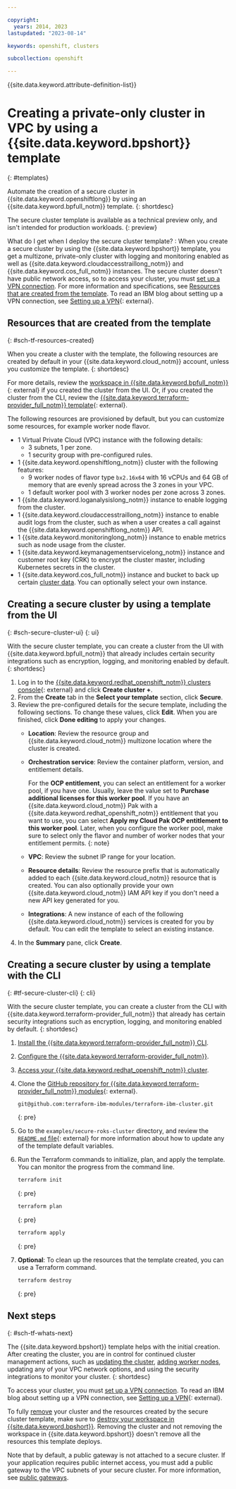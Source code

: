 ```yaml
---

copyright:
  years: 2014, 2023
lastupdated: "2023-08-14"

keywords: openshift, clusters

subcollection: openshift

---
```



{{site.data.keyword.attribute-definition-list}}





# Creating a private-only cluster in VPC by using a {{site.data.keyword.bpshort}} template
{: #templates}

Automate the creation of a secure cluster in {{site.data.keyword.openshiftlong}} by using an {{site.data.keyword.bpfull_notm}} template. 
{: shortdesc}

The secure cluster template is available as a technical preview only, and isn't intended for production workloads.
{: preview}

What do I get when I deploy the secure cluster template?
:   When you create a secure cluster by using the {{site.data.keyword.bpshort}} template, you get a multizone, private-only cluster with logging and monitoring enabled as well as {{site.data.keyword.cloudaccesstraillong_notm}} and {{site.data.keyword.cos_full_notm}} instances. The secure cluster doesn't have public network access, so to access your cluster, you must [set up a VPN connection](/docs/openshift?topic=openshift-cluster-access-wireguard). For more information and specifications, see [Resources that are created from the template](#sch-tf-resources-created). To read an IBM blog about setting up a VPN connection, see [Setting up a VPN](https://cms.ibm.com/cloud/blog/setting-up-a-vpn-between-ibm-cloud-vpc-and-your-home-office){: external}.


## Resources that are created from the template
{: #sch-tf-resources-created}

When you create a cluster with the template, the following resources are created by default in your {{site.data.keyword.cloud_notm}} account, unless you customize the template.
{: shortdesc}

For more details, review the [workspace in {{site.data.keyword.bpfull_notm}}](https://cloud.ibm.com/schematics/workspaces){: external} if you created the cluster from the UI. Or, if you created the cluster from the CLI, review the [{{site.data.keyword.terraform-provider_full_notm}} template](https://github.com/terraform-ibm-modules/terraform-ibm-cluster/tree/master/examples/secure-roks-cluster){: external}.

The following resources are provisioned by default, but you can customize some resources, for example worker node flavor.

*   1 Virtual Private Cloud (VPC) instance with the following details:
    *   3 subnets, 1 per zone.
    *   1 security group with pre-configured rules.
*   1 {{site.data.keyword.openshiftlong_notm}} cluster with the following features:
    *   9 worker nodes of flavor type `bx2.16x64` with 16 vCPUs and 64 GB of memory that are evenly spread across the 3 zones in your VPC.
    *   1 default worker pool with 3 worker nodes per zone across 3 zones.
*   1 {{site.data.keyword.loganalysislong_notm}} instance to enable logging from the cluster.
*   1 {{site.data.keyword.cloudaccesstraillong_notm}} instance to enable audit logs from the cluster, such as when a user creates a call against the {{site.data.keyword.openshiftlong_notm}} API.
*   1 {{site.data.keyword.monitoringlong_notm}} instance to enable metrics such as node usage from the cluster.
*   1 {{site.data.keyword.keymanagementservicelong_notm}} instance and customer root key (CRK) to encrypt the cluster master, including Kubernetes secrets in the cluster.
*   1 {{site.data.keyword.cos_full_notm}} instance and bucket to back up certain [cluster data](/docs/containers?topic=containers-ibm-data). You can optionally select your own instance.


## Creating a secure cluster by using a template from the UI
{: #sch-secure-cluster-ui}
{: ui}

With the secure cluster template, you can create a cluster from the UI with {{site.data.keyword.bpfull_notm}} that already includes certain security integrations such as encryption, logging, and monitoring enabled by default.
{: shortdesc}

1. Log in to the [{{site.data.keyword.redhat_openshift_notm}} clusters console](https://cloud.ibm.com/kubernetes/clusters?platformType=openshift){: external} and click **Create cluster +**.
2. From the **Create** tab in the **Select your template** section, click **Secure**.
3. Review the pre-configured details for the secure template, including the following sections. To change these values, click **Edit**. When you are finished, click **Done editing** to apply your changes.
    - **Location**: Review the resource group and {{site.data.keyword.cloud_notm}} multizone location where the cluster is created.
    - **Orchestration service**: Review the container platform, version, and entitlement details.

        For the **OCP entitlement**, you can select an entitlement for a worker pool, if you have one. Usually, leave the value set to **Purchase additional licenses for this worker pool**. If you have an {{site.data.keyword.cloud_notm}} Pak with a {{site.data.keyword.redhat_openshift_notm}} entitlement that you want to use, you can select **Apply my Cloud Pak OCP entitlement to this worker pool**. Later, when you configure the worker pool, make sure to select only the flavor and number of worker nodes that your entitlement permits.
        {: note}

    - **VPC**: Review the subnet IP range for your location. 

    - **Resource details**: Review the resource prefix that is automatically added to each {{site.data.keyword.cloud_notm}} resource that is created. You can also optionally provide your own {{site.data.keyword.cloud_notm}} IAM API key if you don't need a new API key generated for you.
    - **Integrations**: A new instance of each of the following {{site.data.keyword.cloud_notm}} services is created for you by default. You can edit the template to select an existing instance.
4. In the **Summary** pane, click **Create**.

## Creating a secure cluster by using a template with the CLI
{: #tf-secure-cluster-cli}
{: cli}

With the secure cluster template, you can create a cluster from the CLI with {{site.data.keyword.terraform-provider_full_notm}} that already has certain security integrations such as encryption, logging, and monitoring enabled by default.
{: shortdesc}


1. [Install the {{site.data.keyword.terraform-provider_full_notm}} CLI](/docs/ibm-cloud-provider-for-terraform?topic=ibm-cloud-provider-for-terraform-setup_cli).
1. [Configure the {{site.data.keyword.terraform-provider_full_notm}}](/docs/ibm-cloud-provider-for-terraform?topic=ibm-cloud-provider-for-terraform-provider-reference).
1. [Access your {{site.data.keyword.redhat_openshift_notm}} cluster](/docs/openshift?topic=openshift-access_cluster).
1. Clone the [GitHub repository for {{site.data.keyword.terraform-provider_full_notm}} modules](https://github.com/terraform-ibm-modules/terraform-ibm-cluster/){: external}.
    ```bash
    git@github.com:terraform-ibm-modules/terraform-ibm-cluster.git
    ```
    {: pre}

1. Go to the `examples/secure-roks-cluster` directory, and review the [`README.md` file](https://github.com/terraform-ibm-modules/terraform-ibm-cluster/tree/master/examples/secure-roks-cluster){: external} for more information about how to update any of the template default variables.
1. Run the Terraform commands to initialize, plan, and apply the template. You can monitor the progress from the command line.
    ```bash
    terraform init
    ```
    {: pre}

    ```bash
    terraform plan
    ```
    {: pre}

    ```bash
    terraform apply
    ```
    {: pre}

1. **Optional**: To clean up the resources that the template created, you can use a Terraform command.
    ```bash
    terraform destroy
    ```
    {: pre}



## Next steps
{: #sch-tf-whats-next}

The {{site.data.keyword.bpshort}} template helps with the initial creation. After creating the cluster, you are in control for continued cluster management actions, such as [updating the cluster](/docs/containers?topic=containers-update), [adding worker nodes](/docs/containers?topic=containers-add-workers-vpc), updating any of your VPC network options, and using the security integrations to monitor your cluster.
{: shortdesc} 

To access your cluster, you must [set up a VPN connection](/docs/openshift?topic=openshift-cluster-access-wireguard). To read an IBM blog about setting up a VPN connection, see [Setting up a VPN](https://cms.ibm.com/cloud/blog/setting-up-a-vpn-between-ibm-cloud-vpc-and-your-home-office){: external}.

To fully [remove](/docs/containers?topic=containers-remove) your cluster and the resources created by the secure cluster template, make sure to [destroy your workspace in {{site.data.keyword.bpshort}}](/docs/schematics?topic=schematics-sch-delete-wks&interface=ui). Removing the cluster and not removing the workspace in {{site.data.keyword.bpshort}} doesn't remove all the resources this template deploys.


Note that by default, a public gateway is not attached to a secure cluster. If your application requires public internet access, you must add a public gateway to the VPC subnets of your secure cluster. For more information, see [public gateways](/docs/openshift?topic=openshift-vpc-subnets#vpc_basics_pgw).









